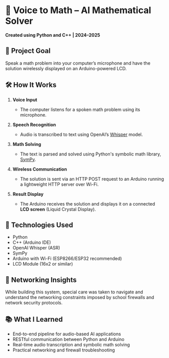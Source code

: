 # 📢 Voice to Math – AI Mathematical Solver  
**Created using Python and C++ | 2024–2025**

## 🎯 Project Goal  
Speak a math problem into your computer’s microphone and have the solution wirelessly displayed on an Arduino-powered LCD.

## 🛠️ How It Works  
1. **Voice Input**  
   - The computer listens for a spoken math problem using its microphone.

2. **Speech Recognition**  
   - Audio is transcribed to text using OpenAI’s [Whisper](https://github.com/openai/whisper) model.

3. **Math Solving**  
   - The text is parsed and solved using Python's symbolic math library, [SymPy](https://www.sympy.org/).

4. **Wireless Communication**  
   - The solution is sent via an HTTP POST request to an Arduino running a lightweight HTTP server over Wi-Fi.

5. **Result Display**  
   - The Arduino receives the solution and displays it on a connected **LCD screen** (Liquid Crystal Display).

## 🔌 Technologies Used  
- Python  
- C++ (Arduino IDE)  
- OpenAI Whisper (ASR)  
- SymPy  
- Arduino with Wi-Fi (ESP8266/ESP32 recommended)  
- LCD Module (16x2 or similar)

## 🔐 Networking Insights  
While building this system, special care was taken to navigate and understand the networking constraints imposed by school firewalls and network security protocols.

## 📚 What I Learned  
- End-to-end pipeline for audio-based AI applications  
- RESTful communication between Python and Arduino  
- Real-time audio transcription and symbolic math solving  
- Practical networking and firewall troubleshooting
